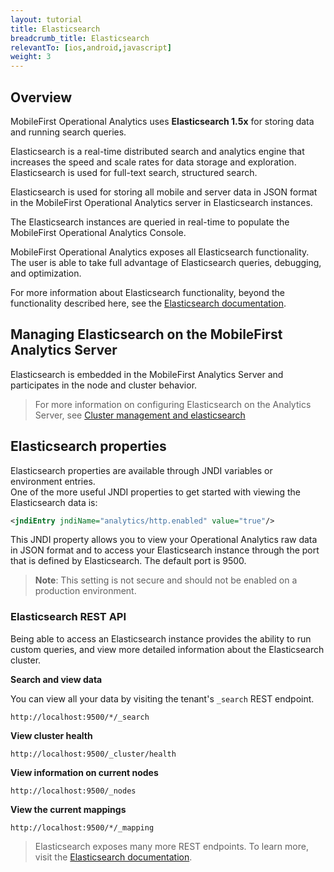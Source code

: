 ```yaml
---
layout: tutorial
title: Elasticsearch
breadcrumb_title: Elasticsearch
relevantTo: [ios,android,javascript]
weight: 3
---
```


## Overview
MobileFirst Operational Analytics uses  **Elasticsearch 1.5x** for storing data and running search queries.  

Elasticsearch is a real-time distributed search and analytics engine that increases the speed and scale rates for data storage and exploration. Elasticsearch is used for full-text search, structured search.

Elasticsearch is used for storing all mobile and server data in JSON format in the MobileFirst Operational Analytics server in Elasticsearch instances.

The Elasticsearch instances are queried in real-time to populate the MobileFirst Operational Analytics Console.

MobileFirst Operational Analytics exposes all Elasticsearch functionality. The user is able to take full advantage of Elasticsearch queries, debugging, and optimization.

For more information about Elasticsearch functionality, beyond the functionality described here, see the  [Elasticsearch documentation](https://www.elastic.co/guide/en/elasticsearch/reference/1.5/index.html).


## Managing Elasticsearch on the MobileFirst Analytics Server

Elasticsearch is embedded in the MobileFirst Analytics Server and participates in the node and cluster behavior.

> For more information on configuring Elasticsearch on the Analytics Server, see [Cluster management and elasticsearch](../configuration/#cluster-management-and-elasticsearch)


## Elasticsearch properties
Elasticsearch properties are available through JNDI variables or environment entries.  
One of the more useful JNDI properties to get started with viewing the Elasticsearch data is:

 ```xml
<jndiEntry jndiName="analytics/http.enabled" value="true"/>
 ```

 This JNDI property allows you to view your Operational Analytics raw data in JSON format and to access your Elasticsearch instance through the port that is defined by Elasticsearch. The default port is 9500.

> **Note**: This setting is not secure and should not be enabled on a production environment.

### Elasticsearch REST API
Being able to access an Elasticsearch instance provides the ability to run custom queries, and view more detailed information about the Elasticsearch cluster.

**Search and view data**

You can view all your data by visiting the tenant's `_search` REST endpoint.  


```
http://localhost:9500/*/_search
```

**View cluster health**

```
http://localhost:9500/_cluster/health
```

**View information on current nodes**

```
http://localhost:9500/_nodes
```

**View the current mappings**

```
http://localhost:9500/*/_mapping
```

> Elasticsearch exposes many more REST endpoints. To learn more, visit the [Elasticsearch documentation](https://www.elastic.co/guide/en/elasticsearch/reference/1.5/index.html).
